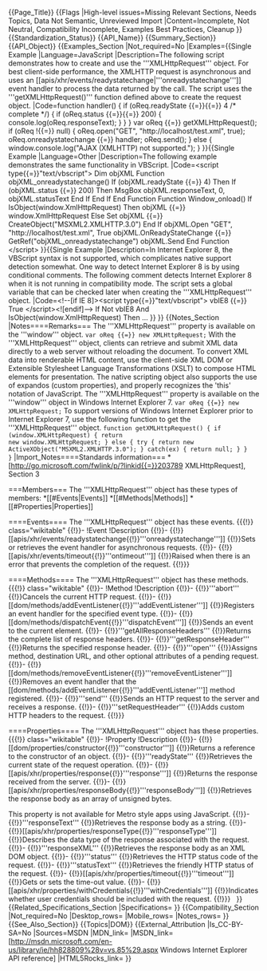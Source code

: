 {{Page_Title}}
{{Flags
|High-level issues=Missing Relevant Sections, Needs Topics, Data Not Semantic, Unreviewed Import
|Content=Incomplete, Not Neutral, Compatibility Incomplete, Examples Best Practices, Cleanup
}}
{{Standardization_Status}}
{{API_Name}}
{{Summary_Section}}
{{API_Object}}
{{Examples_Section
|Not_required=No
|Examples={{Single Example
|Language=JavaScript
|Description=The following script demonstrates how to create and use the '''XMLHttpRequest''' object. For best client-side performance, the XMLHTTP request is asynchronous and uses an [[apis/xhr/events/readystatechange|'''onreadystatechange''']] event handler to process the data returned by the call. The script uses the '''getXMLHttpRequest()''' function defined above to create the request object.
|Code=function handler()
{
    if (oReq.readyState {{=}}{{=}} 4 /* complete */) {
        if (oReq.status {{=}}{{=}} 200) {
            console.log(oReq.responseText);
        }
    }
}
var oReq {{=}} getXMLHttpRequest();
if (oReq !{{=}} null) {
    oReq.open("GET", "http://localhost/test.xml", true);
    oReq.onreadystatechange {{=}} handler;
    oReq.send();
}
else {
    window.console.log("AJAX (XMLHTTP) not supported.");
}
}}{{Single Example
|Language=Other
|Description=The following example demonstrates the same functionality in VBScript.
|Code=&lt;script type{{=}}"text/vbscript"&gt;
Dim objXML
Function objXML_onreadystatechange()
    If (objXML.readyState {{=}} 4) Then
        If (objXML.status {{=}} 200) Then
            MsgBox objXML.responseText, 0, objXML.statusText
        End If
    End If
End Function
Function Window_onload()
    If IsObject(window.XmlHttpRequest) Then
        objXML {{=}} window.XmlHttpRequest
    Else
        Set objXML {{=}} CreateObject("MSXML2.XMLHTTP.3.0")
    End If
    objXML.Open "GET", "http://localhost/test.xml", True
    objXML.OnReadyStateChange {{=}} GetRef("objXML_onreadystatechange")
    objXML.Send
End Function
&lt;/script&gt;
}}{{Single Example
|Description=In Internet Explorer 8, the VBScript syntax is not supported, which complicates native support detection somewhat. One way to detect Internet Explorer 8 is by using conditional comments. The following comment detects Internet Explorer 8 when it is not running in compatibility mode. The script sets a global variable that can be checked later when creating the '''XMLHttpRequest''' object.
|Code=&lt;!--[if IE 8]&gt;&lt;script type{{=}}"text/vbscript"&gt;
vbIE8 {{=}} True
&lt;/script&gt;&lt;![endif]--&gt;
If Not vbIE8 And IsObject(window.XmlHttpRequest) Then ...
}}
}}
{{Notes_Section
|Notes====Remarks===
The '''XMLHttpRequest''' property is available on the '''window''' object.
 <code>var oReq {{=}} new XMLHttpRequest;</code>
With the '''XMLHttpRequest''' object, clients can retrieve and submit XML data directly to a web server without reloading the document. To convert XML data into renderable HTML content, use the client-side XML DOM or Extensible Stylesheet Language Transformations (XSLT) to compose HTML elements for presentation.
The native scripting object also supports the use of expandos (custom properties), and properly recognizes the 'this' notation of JavaScript.
The '''XMLHttpRequest''' property is available on the '''window''' object in Windows Internet Explorer 7.
 <code>var oReq {{=}} new XMLHttpRequest;</code>
To support versions of Windows Internet Explorer prior to Internet Explorer 7, use the following function to get the '''XMLHttpRequest''' object.
 <code>function getXMLHttpRequest() 
 {
     if (window.XMLHttpRequest) {
         return new window.XMLHttpRequest;
     }
     else {
         try {
             return new ActiveXObject("MSXML2.XMLHTTP.3.0");
         }
         catch(ex) {
             return null;
         }
     }
 }</code>
|Import_Notes====Standards information===
*[http://go.microsoft.com/fwlink/p/?linkid{{=}}203789 XMLHttpRequest], Section 3


===Members===
The '''XMLHttpRequest''' object has these types of members:
*[[#Events|Events]]
*[[#Methods|Methods]]
*[[#Properties|Properties]]


====Events====
The '''XMLHttpRequest''' object has these events.
{{{!}} class="wikitable"
{{!}}-
!Event
!Description
{{!}}-
{{!}}[[apis/xhr/events/readystatechange{{!}}'''onreadystatechange''']]
{{!}}Sets or retrieves the event handler for asynchronous requests.
{{!}}-
{{!}}[[apis/xhr/events/timeout{{!}}'''ontimeout''']]
{{!}}Raised when there is an error that prevents the completion of the request.
{{!}}}
 

====Methods====
The '''XMLHttpRequest''' object has these methods.
{{{!}} class="wikitable"
{{!}}-
!Method
!Description
{{!}}-
{{!}}'''abort'''
{{!}}Cancels the current HTTP request.
{{!}}-
{{!}}[[dom/methods/addEventListener{{!}}'''addEventListener''']]
{{!}}Registers an event handler for the specified event type.
{{!}}-
{{!}}[[dom/methods/dispatchEvent{{!}}'''dispatchEvent''']]
{{!}}Sends an event to the current element.
{{!}}-
{{!}}'''getAllResponseHeaders'''
{{!}}Returns the complete list of response headers.
{{!}}-
{{!}}'''getResponseHeader'''
{{!}}Returns the specified response header.
{{!}}-
{{!}}'''open'''
{{!}}Assigns method, destination URL, and other optional attributes of a pending request.
{{!}}-
{{!}}[[dom/methods/removeEventListener{{!}}'''removeEventListener''']]
{{!}}Removes an event handler that  the  [[dom/methods/addEventListener{{!}}'''addEventListener''']] method registered.
{{!}}-
{{!}}'''send'''
{{!}}Sends an HTTP request to the server and receives a response.
{{!}}-
{{!}}'''setRequestHeader'''
{{!}}Adds custom HTTP headers to the request.
{{!}}}
 

====Properties====
The '''XMLHttpRequest''' object has these properties.
{{{!}} class="wikitable"
{{!}}-
!Property
!Description
{{!}}-
{{!}}[[dom/properties/constructor{{!}}'''constructor''']]
{{!}}Returns a reference to the constructor of an object.
{{!}}-
{{!}}'''readyState'''
{{!}}Retrieves the current state of the request operation.
{{!}}-
{{!}}[[apis/xhr/properties/response{{!}}'''response''']]
{{!}}Returns the response received from the server.
{{!}}-
{{!}}[[apis/xhr/properties/responseBody{{!}}'''responseBody''']]
{{!}}Retrieves the response body as an array of unsigned bytes. 

This property is not available for Metro style apps using JavaScript.
{{!}}-
{{!}}'''responseText'''
{{!}}Retrieves the response body as a string.
{{!}}-
{{!}}[[apis/xhr/properties/responseType{{!}}'''responseType''']]
{{!}}Describes the data type of the response associated with the request.
{{!}}-
{{!}}'''responseXML'''
{{!}}Retrieves the response body as an XML DOM object.
{{!}}-
{{!}}'''status'''
{{!}}Retrieves the HTTP status code of the request.
{{!}}-
{{!}}'''statusText'''
{{!}}Retrieves the friendly HTTP status of the request.
{{!}}-
{{!}}[[apis/xhr/properties/timeout{{!}}'''timeout''']]
{{!}}Gets or sets the time-out value.
{{!}}-
{{!}}[[apis/xhr/properties/withCredentials{{!}}'''withCredentials''']]
{{!}}Indicates whether user credentials should be included with the request.
{{!}}}
 
}}
{{Related_Specifications_Section
|Specifications=
}}
{{Compatibility_Section
|Not_required=No
|Desktop_rows=
|Mobile_rows=
|Notes_rows=
}}
{{See_Also_Section}}
{{Topics|DOM}}
{{External_Attribution
|Is_CC-BY-SA=No
|Sources=MSDN
|MDN_link=
|MSDN_link=[http://msdn.microsoft.com/en-us/library/ie/hh828809%28v=vs.85%29.aspx Windows Internet Explorer API reference]
|HTML5Rocks_link=
}}